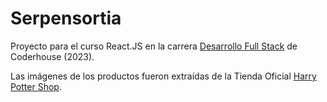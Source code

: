 # Serpensortia
Proyecto para el curso React.JS en la carrera <a href="https://www.coderhouse.com/online/carrera-online-desarrollo-fullstack" target="_blank">Desarrollo Full Stack</a> de Coderhouse (2023).

Las imágenes de los productos fueron extraídas de la Tienda Oficial <a href="https://harrypottershop.co.uk/" target="_blank">Harry Potter Shop</a>.